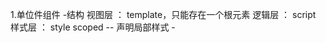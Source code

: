 1.单位件组件
    -结构
        视图层 ： template，只能存在一个根元素
        逻辑层 ： script
        样式层 ： style
            scoped -- 声明局部样式
    -


